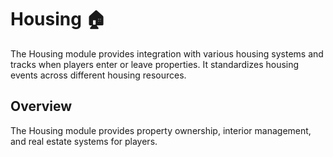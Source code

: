 # Housing 🏠

<!--META
nav: true
toc: true
description: The Housing module provides integration with various housing systems and tracks when players enter or leave properties. It standardizes housing events across different housing resources.
-->

The Housing module provides integration with various housing systems and tracks when players enter or leave properties. It standardizes housing events across different housing resources.

## Overview

The Housing module provides property ownership, interior management, and real estate systems for players.

